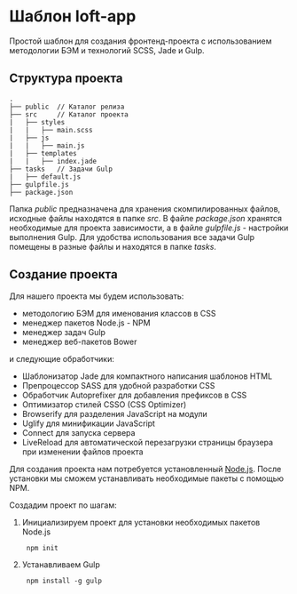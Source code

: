 # Шаблон loft-app

Простой шаблон для создания фронтенд-проекта с использованием методологии БЭМ и технологий SCSS, Jade и Gulp.

## Структура проекта

    .
    ├── public  // Каталог релиза
    ├── src     // Каталог проекта
    |   ├── styles
    |   |   ├── main.scss
    |   ├── js
    |   |   ├── main.js
    |   ├── templates
    |   |   ├── index.jade
    ├── tasks   // Задачи Gulp
    |   ├── default.js
    ├── gulpfile.js
    ├── package.json

Папка *public* предназначена для хранения скомпилированных файлов, исходные файлы находятся в папке *src*. В файле *package.json* хранятся необходимые для проекта зависимости, а в файле *gulpfile.js* - настройки выполнения Gulp. Для удобства использования все задачи Gulp помещены в разные файлы и находятся в папке *tasks*.

## Создание проекта

Для нашего проекта мы будем использовать:
- методологию БЭМ для именования классов в CSS
- менеджер пакетов Node.js - NPM
- менеджер задач Gulp
- менеджер веб-пакетов Bower

и следующие обработчики:
- Шаблонизатор Jade для компактного написания шаблонов HTML
- Препроцессор SASS для удобной разработки CSS
- Обработчик Autoprefixer для добавления префиксов в CSS
- Оптимизатор стилей CSSO (CSS Optimizer)
- Browserify для разделения JavaScript на модули
- Uglify для минификации JavaScript
- Connect для запуска сервера
- LiveReload для автоматической перезагрузки страницы браузера при изменении файлов проекта

Для создания проекта нам потребуется установленный [Node.js](http://nodejs.org/ "Node.js"). После установки мы сможем устанавливать необходимые пакеты с помощью NPM.

Создадим проект по шагам:

1. Инициализируем проект для установки необходимых пакетов Node.js

        npm init

1. Устанавливаем Gulp

        npm install -g gulp


